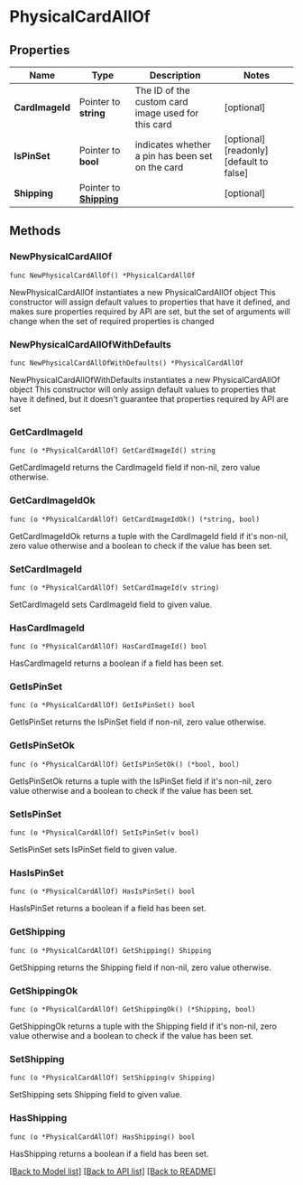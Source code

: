 # PhysicalCardAllOf

## Properties

Name | Type | Description | Notes
------------ | ------------- | ------------- | -------------
**CardImageId** | Pointer to **string** | The ID of the custom card image used for this card | [optional] 
**IsPinSet** | Pointer to **bool** | indicates whether a pin has been set on the card | [optional] [readonly] [default to false]
**Shipping** | Pointer to [**Shipping**](Shipping.md) |  | [optional] 

## Methods

### NewPhysicalCardAllOf

`func NewPhysicalCardAllOf() *PhysicalCardAllOf`

NewPhysicalCardAllOf instantiates a new PhysicalCardAllOf object
This constructor will assign default values to properties that have it defined,
and makes sure properties required by API are set, but the set of arguments
will change when the set of required properties is changed

### NewPhysicalCardAllOfWithDefaults

`func NewPhysicalCardAllOfWithDefaults() *PhysicalCardAllOf`

NewPhysicalCardAllOfWithDefaults instantiates a new PhysicalCardAllOf object
This constructor will only assign default values to properties that have it defined,
but it doesn't guarantee that properties required by API are set

### GetCardImageId

`func (o *PhysicalCardAllOf) GetCardImageId() string`

GetCardImageId returns the CardImageId field if non-nil, zero value otherwise.

### GetCardImageIdOk

`func (o *PhysicalCardAllOf) GetCardImageIdOk() (*string, bool)`

GetCardImageIdOk returns a tuple with the CardImageId field if it's non-nil, zero value otherwise
and a boolean to check if the value has been set.

### SetCardImageId

`func (o *PhysicalCardAllOf) SetCardImageId(v string)`

SetCardImageId sets CardImageId field to given value.

### HasCardImageId

`func (o *PhysicalCardAllOf) HasCardImageId() bool`

HasCardImageId returns a boolean if a field has been set.

### GetIsPinSet

`func (o *PhysicalCardAllOf) GetIsPinSet() bool`

GetIsPinSet returns the IsPinSet field if non-nil, zero value otherwise.

### GetIsPinSetOk

`func (o *PhysicalCardAllOf) GetIsPinSetOk() (*bool, bool)`

GetIsPinSetOk returns a tuple with the IsPinSet field if it's non-nil, zero value otherwise
and a boolean to check if the value has been set.

### SetIsPinSet

`func (o *PhysicalCardAllOf) SetIsPinSet(v bool)`

SetIsPinSet sets IsPinSet field to given value.

### HasIsPinSet

`func (o *PhysicalCardAllOf) HasIsPinSet() bool`

HasIsPinSet returns a boolean if a field has been set.

### GetShipping

`func (o *PhysicalCardAllOf) GetShipping() Shipping`

GetShipping returns the Shipping field if non-nil, zero value otherwise.

### GetShippingOk

`func (o *PhysicalCardAllOf) GetShippingOk() (*Shipping, bool)`

GetShippingOk returns a tuple with the Shipping field if it's non-nil, zero value otherwise
and a boolean to check if the value has been set.

### SetShipping

`func (o *PhysicalCardAllOf) SetShipping(v Shipping)`

SetShipping sets Shipping field to given value.

### HasShipping

`func (o *PhysicalCardAllOf) HasShipping() bool`

HasShipping returns a boolean if a field has been set.


[[Back to Model list]](../../README.md#documentation-for-models) [[Back to API list]](../../README.md#documentation-for-api-endpoints) [[Back to README]](../../README.md)



